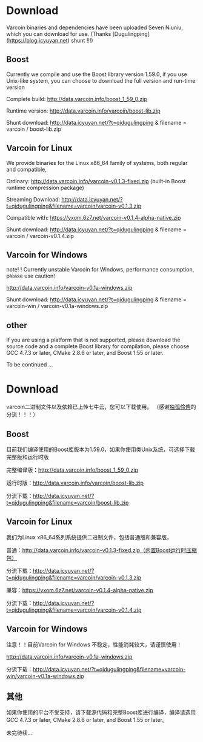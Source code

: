 # Download

Varcoin binaries and dependencies have been uploaded Seven Niuniu, which you can download for use.
(Thanks [Dugulingping] (https://blog.icyuyan.net) shunt !!!)

## Boost

Currently we compile and use the Boost library version 1.59.0, if you use Unix-like system, you can choose to download the full version and run-time version

Complete build: http://data.varcoin.info/boost_1_59_0.zip

Runtime version: http://data.varcoin.info/varcoin/boost-lib.zip

Shunt download: http://data.icyuyan.net/?t=qidugulingping & filename = varcoin / boost-lib.zip

## Varcoin for Linux

We provide binaries for the Linux x86_64 family of systems, both regular and compatible,

Ordinary: http://data.varcoin.info/varcoin-v0.1.3-fixed.zip (built-in Boost runtime compression package)

Streaming Download: http://data.icyuyan.net/?t=qidugulingping&filename=varcoin/varcoin-v0.1.3.zip

Compatible with: https://yxom.6z7.net/varcoin-v0.1.4-alpha-native.zip

Shunt download: http://data.icyuyan.net/?t=qidugulingping & filename = varcoin / varcoin-v0.1.4.zip

## Varcoin for Windows

note! ! Currently unstable Varcoin for Windows, performance consumption, please use caution!

http://data.varcoin.info/varcoin-v0.1a-windows.zip

Shunt download: http://data.icyuyan.net/?t=qidugulingping & filename = varcoin-win / varcoin-v0.1a-windows.zip
## other

If you are using a platform that is not supported, please download the source code and a complete Boost library for compilation, please choose GCC 4.7.3 or later, CMake 2.8.6 or later, and Boost 1.55 or later.

To be continued ...

# Download

varcoin二进制文件以及依赖已上传七牛云，您可以下载使用。
（感谢[独孤伶俜](https://blog.icyuyan.net)的分流！！！）

## Boost

目前我们编译使用的Boost库版本为1.59.0，如果你使用类Unix系统，可选择下载完整版和运行时版

完整编译版：http://data.varcoin.info/boost_1_59_0.zip

运行时版：http://data.varcoin.info/varcoin/boost-lib.zip

分流下载：http://data.icyuyan.net/?t=qidugulingping&filename=varcoin/boost-lib.zip

## Varcoin for Linux

我们为Linux x86_64系列系统提供二进制文件，包括普通版和兼容版，

普通：http://data.varcoin.info/varcoin-v0.1.3-fixed.zip（内置Boost运行时压缩包）

分流下载：http://data.icyuyan.net/?t=qidugulingping&filename=varcoin/varcoin-v0.1.3.zip

兼容：https://yxom.6z7.net/varcoin-v0.1.4-alpha-native.zip

分流下载：http://data.icyuyan.net/?t=qidugulingping&filename=varcoin/varcoin-v0.1.4.zip

## Varcoin for Windows

注意！！目前Varcoin for Windows 不稳定，性能消耗较大，请谨慎使用！

http://data.varcoin.info/varcoin-v0.1a-windows.zip

分流下载：http://data.icyuyan.net/?t=qidugulingping&filename=varcoin-win/varcoin-v0.1a-windows.zip
## 其他

如果你使用的平台不受支持，请下载源代码和完整Boost库进行编译，编译请选用GCC 4.7.3 or later, CMake 2.8.6 or later, and Boost 1.55 or later。

未完待续...
